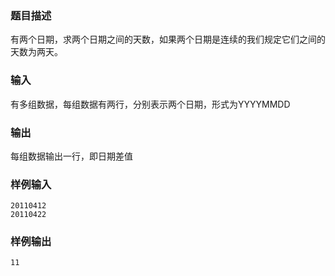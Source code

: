 ### 题目描述

有两个日期，求两个日期之间的天数，如果两个日期是连续的我们规定它们之间的天数为两天。

### 输入

有多组数据，每组数据有两行，分别表示两个日期，形式为YYYYMMDD

### 输出

每组数据输出一行，即日期差值

### 样例输入

```
20110412
20110422
```

### 样例输出

```
11
```